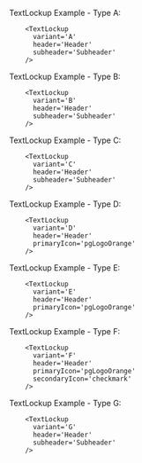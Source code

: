 TextLockup Example - Type A:

```example
    <TextLockup
      variant='A'
      header='Header'
      subheader='Subheader'
    />
```

TextLockup Example - Type B:

```example
    <TextLockup
      variant='B'
      header='Header'
      subheader='Subheader'
    />
```

TextLockup Example - Type C:

```example
    <TextLockup
      variant='C'
      header='Header'
      subheader='Subheader'
    />
```

TextLockup Example - Type D:

```example
    <TextLockup
      variant='D'
      header='Header'
      primaryIcon='pgLogoOrange'
    />
```

TextLockup Example - Type E:

```example
    <TextLockup
      variant='E'
      header='Header'
      primaryIcon='pgLogoOrange'
    />
```

TextLockup Example - Type F:

```example
    <TextLockup
      variant='F'
      header='Header'
      primaryIcon='pgLogoOrange'
      secondaryIcon='checkmark'
    />
```

TextLockup Example - Type G:

```example
    <TextLockup
      variant='G'
      header='Header'
      subheader='Subheader'
    />
```
